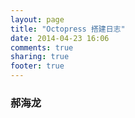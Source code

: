 ```yaml
---
layout: page
title: "Octopress 搭建日志"
date: 2014-04-23 16:06
comments: true
sharing: true
footer: true
---
```

### 郝海龙


